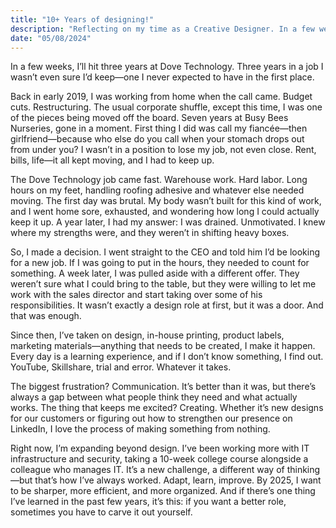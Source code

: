 ```yaml
---
title: "10+ Years of designing!"
description: "Reflecting on my time as a Creative Designer. In a few weeks, I’ll hit three years at Dove Technology."
date: "05/08/2024"
---
```



In a few weeks, I’ll hit three years at Dove Technology. Three years in a job I wasn’t even sure I’d keep—one I never expected to have in the first place.

Back in early 2019, I was working from home when the call came. Budget cuts. Restructuring. The usual corporate shuffle, except this time, I was one of the pieces being moved off the board. Seven years at Busy Bees Nurseries, gone in a moment. First thing I did was call my fiancée—then girlfriend—because who else do you call when your stomach drops out from under you? I wasn’t in a position to lose my job, not even close. Rent, bills, life—it all kept moving, and I had to keep up.

The Dove Technology job came fast. Warehouse work. Hard labor. Long hours on my feet, handling roofing adhesive and whatever else needed moving. The first day was brutal. My body wasn’t built for this kind of work, and I went home sore, exhausted, and wondering how long I could actually keep it up. A year later, I had my answer: I was drained. Unmotivated. I knew where my strengths were, and they weren’t in shifting heavy boxes.

So, I made a decision. I went straight to the CEO and told him I’d be looking for a new job. If I was going to put in the hours, they needed to count for something. A week later, I was pulled aside with a different offer. They weren’t sure what I could bring to the table, but they were willing to let me work with the sales director and start taking over some of his responsibilities. It wasn’t exactly a design role at first, but it was a door. And that was enough.

Since then, I’ve taken on design, in-house printing, product labels, marketing materials—anything that needs to be created, I make it happen. Every day is a learning experience, and if I don’t know something, I find out. YouTube, Skillshare, trial and error. Whatever it takes.

The biggest frustration? Communication. It’s better than it was, but there’s always a gap between what people think they need and what actually works. The thing that keeps me excited? Creating. Whether it’s new designs for our customers or figuring out how to strengthen our presence on LinkedIn, I love the process of making something from nothing.

Right now, I’m expanding beyond design. I’ve been working more with IT infrastructure and security, taking a 10-week college course alongside a colleague who manages IT. It’s a new challenge, a different way of thinking—but that’s how I’ve always worked. Adapt, learn, improve. By 2025, I want to be sharper, more efficient, and more organized. And if there’s one thing I’ve learned in the past few years, it’s this: if you want a better role, sometimes you have to carve it out yourself.

